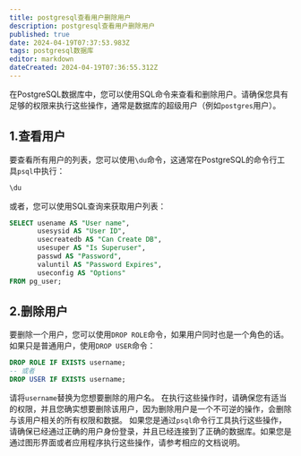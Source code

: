 ```yaml
---
title: postgresql查看用户删除用户
description: postgresql查看用户删除用户
published: true
date: 2024-04-19T07:37:53.983Z
tags: postgresql数据库
editor: markdown
dateCreated: 2024-04-19T07:36:55.312Z
---
```


在PostgreSQL数据库中，您可以使用SQL命令来查看和删除用户。请确保您具有足够的权限来执行这些操作，通常是数据库的超级用户（例如`postgres`用户）。
## 1.查看用户
要查看所有用户的列表，您可以使用`\du`命令，这通常在PostgreSQL的命令行工具`psql`中执行：
```sql
\du
```
或者，您可以使用SQL查询来获取用户列表：
```sql
SELECT usename AS "User name", 
       usesysid AS "User ID", 
       usecreatedb AS "Can Create DB", 
       usesuper AS "Is Superuser", 
       passwd AS "Password", 
       valuntil AS "Password Expires", 
       useconfig AS "Options"
FROM pg_user;
```
## 2.删除用户
要删除一个用户，您可以使用`DROP ROLE`命令，如果用户同时也是一个角色的话。如果只是普通用户，使用`DROP USER`命令：
```sql
DROP ROLE IF EXISTS username;
-- 或者
DROP USER IF EXISTS username;
```
请将`username`替换为您想要删除的用户名。
在执行这些操作时，请确保您有适当的权限，并且您确实想要删除该用户，因为删除用户是一个不可逆的操作，会删除与该用户相关的所有权限和数据。
如果您是通过`psql`命令行工具执行这些操作，请确保已经通过正确的用户身份登录，并且已经连接到了正确的数据库。如果您是通过图形界面或者应用程序执行这些操作，请参考相应的文档说明。




